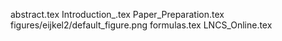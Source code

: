 abstract.tex
Introduction_.tex
Paper_Preparation.tex
figures/eijkel2/default_figure.png
formulas.tex
LNCS_Online.tex
